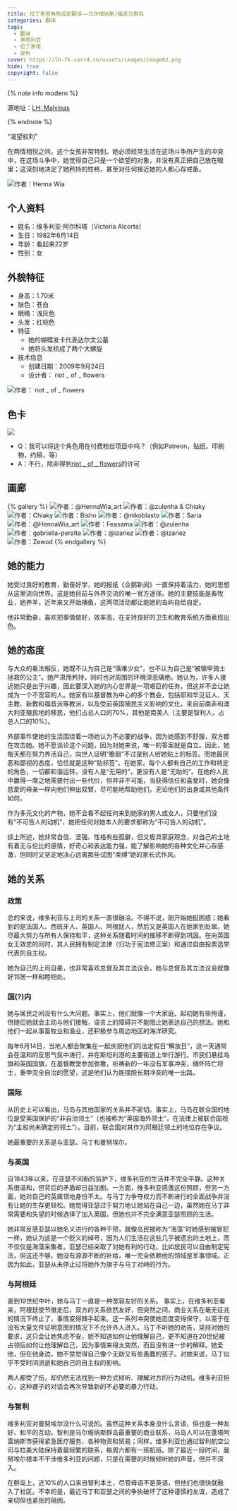 ```yaml
---
title: 拉丁黑塔角色设定翻译——马尔维纳斯/福克兰群岛
categories: 翻译
tags: 
  - 翻译
  - 黑塔利亚
  - 拉丁黑塔
  - 安利
cover: https://lh-fk.carrd.co/assets/images/image02.png
hide: true
copyright: false
---
```


{% note info modern %}

源地址：[LH: Malvinas](https://lh-fk.carrd.co/)

{% endnote %}

“渴望权利”

在两情相悦之间，这个女孩非常特别。她必须经常生活在这场斗争所产生的冲突中，在这场斗争中，她觉得自己只是一个欲望的对象，并没有真正把自己放在眼里；这深刻地决定了她矜持的性格，甚至对任何接近她的人都心存戒备。

![作者：Henna Wia](https://lh-fk.carrd.co/assets/images/image02.png)

## 个人资料

* 姓名：维多利亚·阿尔科塔（Victoria Alcorta）
* 生日：1982年6月14日
* 年龄：看起来22岁
* 性别：女

## 外貌特征

* 身高：1.70米
* 肤色：苍白
* 眼睛：浅灰色
* 头发：红棕色
* 特征
  * 她的蝴蝶发卡代表达尔文公墓
  * 她将头发梳成了两个大螺旋
* 技术信息
  * 创建日期：2009年9月24日
  * 设计者： riot _ of _ flowers

![作者： riot _ of _ flowers](https://lh-fk.carrd.co/assets/images/image03.jpg)

## 色卡

![](https://lh-fk.carrd.co/assets/images/image04.jpg)

* Q：我可以将这个角色用在付费粉丝项目中吗？（例如Patreon，贴纸，印刷物，约稿，等）
* A：不行，除非得到[riot _ of _ flowers](https://x.com/Cony_a_JoJo)的许可

## 画廊

{% gallery %}
![作者：@HennaWia_art](https://lh-fk.carrd.co/assets/images/gallery01/58e263eb_original.jpg)
![作者：@zulenha & Chiaky](https://lh-fk.carrd.co/assets/images/gallery01/da8510da_original.jpg)
![作者：Chiaky](https://lh-fk.carrd.co/assets/images/gallery01/bb4f7126_original.jpg)
![作者：Bisho](https://lh-fk.carrd.co/assets/images/gallery01/27e31f25_original.jpg)
![作者：@nikoblasto](https://lh-fk.carrd.co/assets/images/gallery01/6ea06039_original.jpg)
![作者：Saria](https://lh-fk.carrd.co/assets/images/gallery01/e7f48abf_original.jpg)
![作者：@HennaWia_art](https://lh-fk.carrd.co/assets/images/gallery01/ba4a41cc_original.jpg)
![作者：Feasama](https://lh-fk.carrd.co/assets/images/gallery01/f6ce116f_original.gif)
![作者：@zulenha](https://lh-fk.carrd.co/assets/images/gallery01/22c62462_original.jpg)
![作者：gabriella-peralta](https://lh-fk.carrd.co/assets/images/gallery01/b6e51898_original.jpg)
![作者：@izariez](https://lh-fk.carrd.co/assets/images/gallery01/efc7fe7f_original.jpg)
![作者：@izariez](https://lh-fk.carrd.co/assets/images/gallery01/74a16fbe_original.jpg)
![作者：Zewod](https://lh-fk.carrd.co/assets/images/gallery01/055707fd_original.jpg)
{% endgallery %}

## 她的能力

她受过良好的教育，勤奋好学，她的报纸《企鹅新闻》一直保持着活力，她的思想从这里流向世界。这是她目前与外界交流的唯一官方途径。她的主要技能是畜牧业，她养羊，近年来又开始捕鱼，这两项活动都让能她的岛屿自给自足。

他非常勤奋，喜欢把事情做好，效率高，在支持良好的卫生和教育系统方面表现出色。

## 她的态度

与大众的看法相反，她既不认为自己是“落难少女”，也不认为自己是“被银甲骑士拯救的公主”。她严肃而矜持，同时也对周围的环境深恶痛绝。她认为，许多人接近她只是出于兴趣，因此要深入她的内心世界是一项艰巨的任务，但这并不会让她成为一个不宽容的人。她家有以基督教为中心的多个教会，包括耶和华见证人、天主教、新教和福音派等教派，以及受前英国殖民主义影响的文化，来自前南非和澳大利亚殖民地的移民，他们占总人口的70%，其他是南美人（主要是智利人，占总人口的10%）。

外部事件使她的生活围绕着一场她认为不必要的战争，因为她感到不舒服，双方都在攻击她。她不愿谈论这个问题，因为对她来说，唯一的答案就是自立。因此，她每天都在努力养活自己，向世人证明“脆弱”不过是别人给她贴上的标签。而她最厌恶和鄙视的态度，恰恰就是这种“贴标签”。在她家，每个人都有自己的工作和特定的角色，一切都和谐运转，没有人是“无用的”，更没有人是“无助的”。在她的人民中赢得一席之地需要付出一些代价，但并非不可能，当获得信任和喜爱时，她会像慈爱的母亲一样向他们伸出双臂，尽可能地帮助他们，无论他们的出身或其他条件如何。

作为多元文化的产物，她不会看不起任何来到她家的男人或女人，只要他们没有“不可告人的动机”，她把任何对她本人的要求都称为“不可告人的动机”。

综上所述，她非常自信、坚强、性格有些孤僻，但又极具家庭观念，对自己的土地有着无与伦比的感情，好奇心和表达能力强，能了解影响她的各种文化并心存感激，但同时又坚定地决心远离那些试图“束缚”她的家长式作风。

## 她的关系

### 政策

总的来说，维多利亚与上司的关系一直很融洽。不得不说，刚开始她挺困惑；她看到的是法国人、西班牙人、英国人、阿根廷人，然后又是英国人在她家到处窜。她尽最大努力与所有人保持和平，这种关系随着时间的推移不断得到巩固。在向英国女王效忠的同时，其人民拥有制定法律（归功于宪法修正案）和通过自由投票选举代表的自主权。

她为自己的上司自豪，也非常喜欢总督及其立法议会，她与总督及其立法议会就像好邻居一样和睦相处。

### 国(?)内

她与居民之间没有什么大问题。事实上，他们就像一个大家庭。起初她有些拘谨，但随后她就会主动与他们接触，语言上的障碍并不能阻止她表达自己的想法。她和他们一起从事畜牧业和渔业，还积极参与周边地区的海洋研究。

每年6月14日，当地人都会聚集在一起庆祝他们的法定假日“解放日”，这一天通常会在温和的反思气氛中进行，并在斯坦利港的主要街道上举行游行。市民们悬挂岛旗和英国国旗，在基督教堂参加弥撒，祈祷新的一年没有军事冲突，缅怀阵亡将士，重申完全自治的愿望，这是他们认为能摆脱长期冲突的唯一出路。

### 国际

从历史上可以看出，马岛与其他国家的关系并不密切。事实上，马岛在联合国的地位是受英国保护的“非自治领土”（也被称为“英国海外领土”，在法律上被联合国视为“主权尚未确定的领土”）。目前，联合国对其作为阿根廷领土的地位存在争议。

她最重要的关系是与亚瑟、马丁和曼努埃尔。

### 与英国

自1843年以来，在亚瑟不间断的监护下，维多利亚的生活并不完全平静。这种关系很温和，但背后的矛盾却日益加剧。一方面，维多利亚感激这份照顾，但另一方面，她对自己的英属领地身份不太。与马丁为争夺权力而不断进行的全面战争并没有让她的生存更轻松。她觉得亚瑟过于努力地让她站在自己一边，虽然她在马丁非常需要和失望的时候选择了加入英国，但她也并不完全满意亚瑟照顾的生活。

她非常反感亚瑟以她名义进行的各种干预，就像岛民被称为“海藻”时她感到被冒犯一样，她认为这是一个贬义的绰号，因为人们生活在这些几乎被遗忘的土地上，而不仅仅是海藻采集者。亚瑟已经采取了对她有利的行动，比如居民可以自由制定宪法，但这还不够。她没有源源不断的补给，唯一完全依赖他的领域是军事领域。正因为如此，亚瑟从未停止过将她作为旗子与马丁对峙的行为。

### 与阿根廷

直到19世纪中叶，她与马丁一直是一种宽容友好的关系。 事实上，在维多利亚看来，阿根廷使节撤走后，双方的关系依然友好，但突然之间，商业关系在毫无征兆的情况下终止了，事情变得棘手起来。这一系列冲突使她态度变得保守，以至于在没有大量文件证明意图的情况下不允许外人进入。马丁不听她的劝告，坚持对她的要求，这只会让她焦虑不安，她不知道如何让他理解自己，更不知道在20世纪被占领后如何让他理解自己，因为事情来得太突然，而且没有进一步的解释。她爱他，但在他身边，她不禁觉得自己像个无助又有些愚蠢的孩子。对她来说，马丁似乎不受时间流逝和她自己的自主权的影响。

两人都受了伤，却仍然无法找到一种方式倾听、理解对方的行为动机。维多利亚担心，这种聋子的对话会再次导致新的不必要的暴力行动。

### 与智利

维多利亚对曼努埃尔没什么可说的。虽然这种关系本身没什么言语，但也是一种友好、和平的互动。智利是马尔维纳斯群岛最重要的商业联系，马岛人可以在蓬塔阿雷纳斯市获得紧急医疗服务、各种物资和贸易；同样，维多利亚也通过智利航空公司与拉美大陆保持着最频繁的联系，每周六都有一班航班。除了最近一段时间，曼努埃尔根本不干涉维多利亚的问题，只是在需要的时候倾听她的声音，但并不深入。

在群岛上，近10%的人口来自智利本土，尽管母语不是英语，但他们也很快就融入了社区。不幸的是，最近马丁和亚瑟之间的争执破坏了这种谨慎的友谊，造成了亲切但也紧张的隔阂。